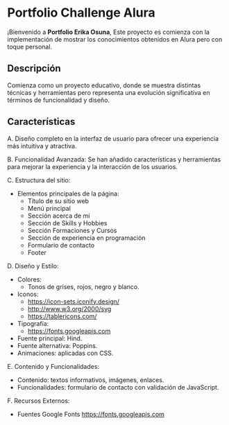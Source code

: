 # Portfolio Challenge Alura

¡Bienvenido a **Portfolio Erika Osuna**, Este proyecto es comienza con la implementación de mostrar los conocimientos obtenidos en Alura pero con toque personal.

## Descripción
Comienza como un proyecto educativo, donde se muestra distintas técnicas y herramientas pero representa una evolución significativa en términos de funcionalidad y diseño.

## Características
A. Diseño completo en la interfaz de usuario para ofrecer una experiencia más intuitiva y atractiva.

B. Funcionalidad Avanzada: Se han añadido características y herramientas para mejorar la experiencia y la interacción de los usuarios.

C. Estructura del sitio: 

- Elementos principales de la página:
    - Título de su sitio web
    - Menú principal
    - Sección acerca de mí
    - Sección de Skills y Hobbies
    - Sección Formaciones y Cursos
    - Sección de experiencia en programación
    - Formulario de contacto
    - Footer

D. Diseño y Estilo:
- Colores:
    - Tonos de grises, rojos, negro y blanco.
-   Iconos:
    - https://icon-sets.iconify.design/
    - http://www.w3.org/2000/svg
    - https://tablericons.com/
- Tipografía:
    - https://fonts.googleapis.com
- Fuente principal: Hind.
- Fuente alternativa: Poppins.
- Animaciones: aplicadas con CSS.

E. Contenido y Funcionalidades:

- Contenido: textos informativos, imágenes, enlaces.
- Funcionalidades: formulario de contacto con validación de JavaScript.

F. Recursos Externos:
- Fuentes Google Fonts https://fonts.googleapis.com